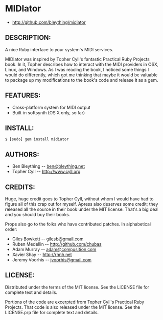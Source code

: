 # MIDIator

* http://github.com/bleything/midiator

## DESCRIPTION:

A nice Ruby interface to your system's MIDI services.

MIDIator was inspired by Topher Cyll's fantastic Practical Ruby Projects
book.  In it, Topher describes how to interact with the MIDI providers
in OSX, Linux, and Windows.  As I was reading the book, I noticed some
things I would do differently, which got me thinking that maybe it
would be valuable to package up my modifications to the book's code and
release it as a gem.

## FEATURES:

* Cross-platform system for MIDI output
* Built-in softsynth (OS X only, so far)

## INSTALL:

    $ [sudo] gem install midiator

## AUTHORS:

* Ben Bleything -- ben@bleything.net
* Topher Cyll -- http://www.cyll.org

## CREDITS:

Huge, huge credit goes to Topher Cyll, without whom I would have had
to figure all of this crap out for myself.  Apress also deserves some
credit; they released all the source in their book under the MIT
license.  That's a big deal and you should buy their books.

Props also go to the folks who have contributed patches.  In
alphabetical order:

* Giles Bowkett -- gilesb@gmail.com
* Ruben Medellin -- http://github.com/chubas
* Adam Murray -- adam@compusition.com
* Xavier Shay -- http://rhnh.net
* Jeremy Voorhis -- jvoorhis@gmail.com

## LICENSE:

Distributed under the terms of the MIT license.  See the LICENSE file
for complete text and details.

Portions of the code are excerpted from Topher Cyll's Practical Ruby
Projects.  That code is also released under the MIT license.  See the
LICENSE.prp file for complete text and details.
